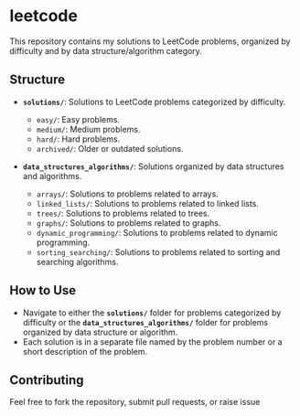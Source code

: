 # leetcode

This repository contains my solutions to LeetCode problems, organized by difficulty and by data structure/algorithm category.

## Structure
- **`solutions/`**: Solutions to LeetCode problems categorized by difficulty.
  - `easy/`: Easy problems.
  - `medium/`: Medium problems.
  - `hard/`: Hard problems.
  - `archived/`: Older or outdated solutions.

- **`data_structures_algorithms/`**: Solutions organized by data structures and algorithms.
  - `arrays/`: Solutions to problems related to arrays.
  - `linked_lists/`: Solutions to problems related to linked lists.
  - `trees/`: Solutions to problems related to trees.
  - `graphs/`: Solutions to problems related to graphs.
  - `dynamic_programming/`: Solutions to problems related to dynamic programming.
  - `sorting_searching/`: Solutions to problems related to sorting and searching algorithms.

## How to Use
- Navigate to either the **`solutions/`** folder for problems categorized by difficulty or the **`data_structures_algorithms/`** folder for problems organized by data structure or algorithm.
- Each solution is in a separate file named by the problem number or a short description of the problem.

## Contributing
Feel free to fork the repository, submit pull requests, or raise issue
